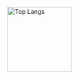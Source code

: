 <!--  https://github.com/anuraghazra/github-readme-stats -->
<p align="left"> 
  <img alt="Top Langs" height="150px" src="https://github-readme-stats.vercel.app/api/top-langs/?username=kouhei&layout=compact&theme=nord" />
<!--   <img alt="github stats" height="150px" src="https://github-readme-stats.vercel.app/api?username=kouhei&theme=nord&count_private=true&show_icons=true&include_all_commits=true" /> -->
</p>
<!-- <img alt="trophy" src="https://github-profile-trophy.vercel.app/?username=kouhei&theme=nord" />
 -->
<!--
**kouhei/kouhei** is a ✨ _special_ ✨ repository because its `README.md` (this file) appears on your GitHub profile.

Here are some ideas to get you started:

- 🔭 I’m currently working on ...
- 🌱 I’m currently learning ...
- 👯 I’m looking to collaborate on ...
- 🤔 I’m looking for help with ...
- 💬 Ask me about ...
- 📫 How to reach me: ...
- 😄 Pronouns: ...
- ⚡ Fun fact: ...
-->
